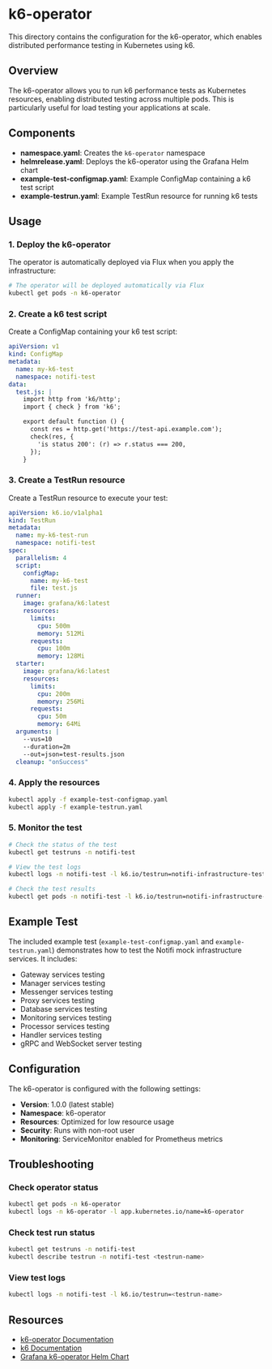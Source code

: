 # k6-operator

This directory contains the configuration for the k6-operator, which enables distributed performance testing in Kubernetes using k6.

## Overview

The k6-operator allows you to run k6 performance tests as Kubernetes resources, enabling distributed testing across multiple pods. This is particularly useful for load testing your applications at scale.

## Components

- **namespace.yaml**: Creates the `k6-operator` namespace
- **helmrelease.yaml**: Deploys the k6-operator using the Grafana Helm chart
- **example-test-configmap.yaml**: Example ConfigMap containing a k6 test script
- **example-testrun.yaml**: Example TestRun resource for running k6 tests

## Usage

### 1. Deploy the k6-operator

The operator is automatically deployed via Flux when you apply the infrastructure:

```bash
# The operator will be deployed automatically via Flux
kubectl get pods -n k6-operator
```

### 2. Create a k6 test script

Create a ConfigMap containing your k6 test script:

```yaml
apiVersion: v1
kind: ConfigMap
metadata:
  name: my-k6-test
  namespace: notifi-test
data:
  test.js: |
    import http from 'k6/http';
    import { check } from 'k6';

    export default function () {
      const res = http.get('https://test-api.example.com');
      check(res, {
        'is status 200': (r) => r.status === 200,
      });
    }
```

### 3. Create a TestRun resource

Create a TestRun resource to execute your test:

```yaml
apiVersion: k6.io/v1alpha1
kind: TestRun
metadata:
  name: my-k6-test-run
  namespace: notifi-test
spec:
  parallelism: 4
  script:
    configMap:
      name: my-k6-test
      file: test.js
  runner:
    image: grafana/k6:latest
    resources:
      limits:
        cpu: 500m
        memory: 512Mi
      requests:
        cpu: 100m
        memory: 128Mi
  starter:
    image: grafana/k6:latest
    resources:
      limits:
        cpu: 200m
        memory: 256Mi
      requests:
        cpu: 50m
        memory: 64Mi
  arguments: |
    --vus=10
    --duration=2m
    --out=json=test-results.json
  cleanup: "onSuccess"
```

### 4. Apply the resources

```bash
kubectl apply -f example-test-configmap.yaml
kubectl apply -f example-testrun.yaml
```

### 5. Monitor the test

```bash
# Check the status of the test
kubectl get testruns -n notifi-test

# View the test logs
kubectl logs -n notifi-test -l k6.io/testrun=notifi-infrastructure-test

# Check the test results
kubectl get pods -n notifi-test -l k6.io/testrun=notifi-infrastructure-test
```

## Example Test

The included example test (`example-test-configmap.yaml` and `example-testrun.yaml`) demonstrates how to test the Notifi mock infrastructure services. It includes:

- Gateway services testing
- Manager services testing
- Messenger services testing
- Proxy services testing
- Database services testing
- Monitoring services testing
- Processor services testing
- Handler services testing
- gRPC and WebSocket server testing

## Configuration

The k6-operator is configured with the following settings:

- **Version**: 1.0.0 (latest stable)
- **Namespace**: k6-operator
- **Resources**: Optimized for low resource usage
- **Security**: Runs with non-root user
- **Monitoring**: ServiceMonitor enabled for Prometheus metrics

## Troubleshooting

### Check operator status
```bash
kubectl get pods -n k6-operator
kubectl logs -n k6-operator -l app.kubernetes.io/name=k6-operator
```

### Check test run status
```bash
kubectl get testruns -n notifi-test
kubectl describe testrun -n notifi-test <testrun-name>
```

### View test logs
```bash
kubectl logs -n notifi-test -l k6.io/testrun=<testrun-name>
```

## Resources

- [k6-operator Documentation](https://github.com/grafana/k6-operator)
- [k6 Documentation](https://k6.io/docs/)
- [Grafana k6-operator Helm Chart](https://github.com/grafana/k6-operator/tree/main/charts/k6-operator)
